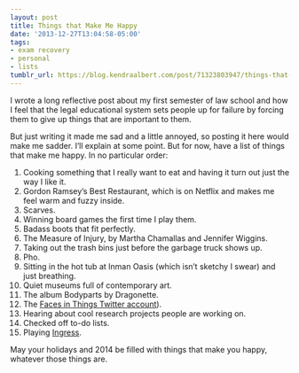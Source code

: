 ```yaml
---
layout: post
title: Things that Make Me Happy
date: '2013-12-27T13:04:58-05:00'
tags:
- exam recovery
- personal
- lists
tumblr_url: https://blog.kendraalbert.com/post/71323803947/things-that-make-me-happy
---
```

I wrote a long reflective post about my first semester of law school and how I feel that the legal educational system sets people up for failure by forcing them to give up things that are important to them.

But just writing it made me sad and a little annoyed, so posting it here would make me sadder. I’ll explain at some point. But for now, have a list of things that make me happy.<!-- more --> In no particular order:

1. Cooking something that I really want to eat and having it turn out just the way I like it.
2. Gordon Ramsey’s Best Restaurant, which is on Netflix and makes me feel warm and fuzzy inside.&nbsp;
3. Scarves.
4. Winning board games the first time I play them.
5. Badass boots that fit perfectly.
6. The Measure of Injury, by Martha Chamallas and Jennifer Wiggins.
7. Taking out the trash bins just before the garbage truck shows up.
8. Pho.
9. Sitting in the hot tub at Inman Oasis (which isn’t sketchy I swear) and just breathing.
10. Quiet museums full of contemporary art.
11. The album Bodyparts by Dragonette.
12. The [Faces in Things Twitter account](https://twitter.com/FacesPics)).
13. Hearing about cool research projects people are working on.
14. Checked off to-do lists.
15. Playing [Ingress](http://www.ingress.com/).&nbsp;

May your holidays and 2014 be filled with things that make you happy, whatever those things are.

